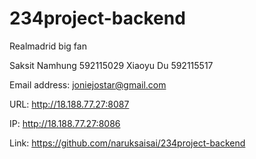 # 234project-backend
Realmadrid big fan

Saksit Namhung 592115029
Xiaoyu Du 592115517

Email address: joniejostar@gmail.com

URL: http://18.188.77.27:8087

IP: http://18.188.77.27:8086

Link: https://github.com/naruksaisai/234project-backend 


